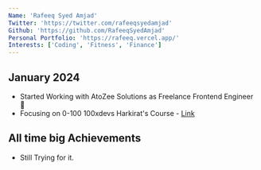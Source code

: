 ```yaml
---
Name: 'Rafeeq Syed Amjad'
Twitter: 'https://twitter.com/rafeeqsyedamjad'
Github: 'https://github.com/RafeeqSyedAmjad'
Personal Portfolio: 'https://rafeeq.vercel.app/'
Interests: ['Coding', 'Fitness', 'Finance']
---
```


## January 2024

- Started Working with AtoZee Solutions as Freelance Frontend Engineer 🎉
- Focusing on 0-100 100xdevs Harkirat's Course  - [Link](https://github.com/RafeeqSyedAmjad/Harkirat_0-100)

## All time big Achievements

- Still Trying for it.
<!-- - Took my first workship at JSLovers on creating first babel plugin - [Link](https://www.youtube.com/watch?v=dgK__fSFZzc) -->